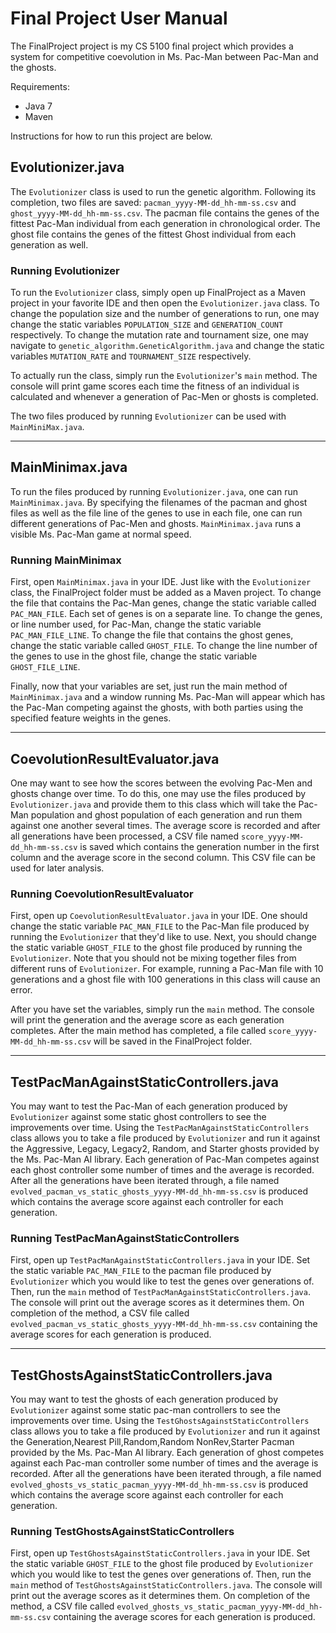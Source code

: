 # Final Project User Manual

The FinalProject project is my CS 5100 final project which provides a system for competitive coevolution in Ms. Pac-Man between Pac-Man and the ghosts.

Requirements:
- Java 7
- Maven

Instructions for how to run this project are below.

## Evolutionizer.java

The `Evolutionizer` class is used to run the genetic algorithm. Following its completion, two files are saved: `pacman_yyyy-MM-dd_hh-mm-ss.csv` and `ghost_yyyy-MM-dd_hh-mm-ss.csv`. The pacman file contains the genes of the fittest Pac-Man individual from each generation in chronological order. The ghost file contains the genes of the fittest Ghost individual from each generation as well.

### Running Evolutionizer

To run the `Evolutionizer` class, simply open up FinalProject as a Maven project in your favorite IDE and then open the `Evolutionizer.java` class. To change the population size and the number of generations to run, one may change the static variables `POPULATION_SIZE` and `GENERATION_COUNT` respectively. To change the mutation rate and tournament size, one may navigate to `genetic_algorithm.GeneticAlgorithm.java` and change the static variables `MUTATION_RATE` and `TOURNAMENT_SIZE` respectively.

To actually run the class, simply run the `Evolutionizer`'s `main` method. The console will print game scores each time the fitness of an individual is calculated and whenever a generation of Pac-Men or ghosts is completed.

The two files produced by running `Evolutionizer` can be used with `MainMiniMax.java`.

---

## MainMinimax.java

To run the files produced by running `Evolutionizer.java`, one can run `MainMinimax.java`. By specifying the filenames of the pacman and ghost files as well as the file line of the genes to use in each file, one can run different generations of Pac-Men and ghosts. `MainMinimax.java` runs a visible Ms. Pac-Man game at normal speed.

### Running MainMinimax

First, open `MainMinimax.java` in your IDE. Just like with the `Evolutionizer` class, the FinalProject folder must be added as a Maven project. To change the file that contains the Pac-Man genes, change the static variable called `PAC_MAN_FILE`. Each set of genes is on a separate line. To change the genes, or line number used, for Pac-Man, change the static variable `PAC_MAN_FILE_LINE`. To change the file that contains the ghost genes, change the static variable called `GHOST_FILE`. To change the line number of the genes to use in the ghost file, change the static variable `GHOST_FILE_LINE`.

Finally, now that your variables are set, just run the main method of `MainMinimax.java` and a window running Ms. Pac-Man will appear which has the Pac-Man competing against the ghosts, with both parties using the specified feature weights in the genes.

---

## CoevolutionResultEvaluator.java

One may want to see how the scores between the evolving Pac-Men and ghosts change over time. To do this, one may use the files produced by `Evolutionizer.java` and provide them to this class which will take the Pac-Man population and ghost population of each generation and run them against one another several times. The average score is recorded and after all generations have been processed, a CSV file named `score_yyyy-MM-dd_hh-mm-ss.csv` is saved which contains the generation number in the first column and the average score in the second column. This CSV file can be used for later analysis.

### Running CoevolutionResultEvaluator

First, open up `CoevolutionResultEvaluator.java` in your IDE. One should change the static variable `PAC_MAN_FILE` to the Pac-Man file produced by running the `Evolutionizer` that they'd like to use. Next, you should change the static variable `GHOST_FILE` to the ghost file produced by running the `Evolutionizer`. Note that you should not be mixing together files from different runs of `Evolutionizer`. For example, running a Pac-Man file with 10 generations and a ghost file with 100 generations in this class will cause an error.

After you have set the variables, simply run the `main` method. The console will print the generation and the average score as each generation completes. After the main method has completed, a file called `score_yyyy-MM-dd_hh-mm-ss.csv` will be saved in the FinalProject folder.

---

## TestPacManAgainstStaticControllers.java

You may want to test the Pac-Man of each generation produced by `Evolutionizer` against some static ghost controllers to see the improvements over time. Using the `TestPacManAgainstStaticControllers` class allows you to take a file produced by `Evolutionizer` and run it against the Aggressive, Legacy, Legacy2, Random, and Starter ghosts provided by the Ms. Pac-Man AI library. Each generation of Pac-Man competes against each ghost controller some number of times and the average is recorded. After all the generations have been iterated through, a file named `evolved_pacman_vs_static_ghosts_yyyy-MM-dd_hh-mm-ss.csv` is produced which contains the average score against each controller for each generation.

### Running TestPacManAgainstStaticControllers

First, open up `TestPacManAgainstStaticControllers.java` in your IDE. Set the static variable `PAC_MAN_FILE` to the pacman file produced by `Evolutionizer` which you would like to test the genes over generations of. Then, run the `main` method of `TestPacManAgainstStaticControllers.java`. The console will print out the average scores as it determines them. On completion of the method, a CSV file called `evolved_pacman_vs_static_ghosts_yyyy-MM-dd_hh-mm-ss.csv` containing the average scores for each generation is produced.

---

## TestGhostsAgainstStaticControllers.java

You may want to test the ghosts of each generation produced by `Evolutionizer` against some static pac-man controllers to see the improvements over time. Using the `TestGhostsAgainstStaticControllers` class allows you to take a file produced by `Evolutionizer` and run it against the Generation,Nearest Pill,Random,Random NonRev,Starter Pacman provided by the Ms. Pac-Man AI library. Each generation of ghost competes against each Pac-man controller some number of times and the average is recorded. After all the generations have been iterated through, a file named `evolved_ghosts_vs_static_pacman_yyyy-MM-dd_hh-mm-ss.csv` is produced which contains the average score against each controller for each generation.

### Running TestGhostsAgainstStaticControllers

First, open up `TestGhostsAgainstStaticControllers.java` in your IDE. Set the static variable `GHOST_FILE` to the ghost file produced by `Evolutionizer` which you would like to test the genes over generations of. Then, run the `main` method of `TestGhostsAgainstStaticControllers.java`. The console will print out the average scores as it determines them. On completion of the method, a CSV file called `evolved_ghosts_vs_static_pacman_yyyy-MM-dd_hh-mm-ss.csv` containing the average scores for each generation is produced.
